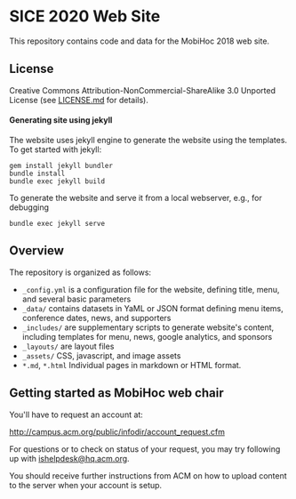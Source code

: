 # SICE 2020 Web Site

This repository contains code and data for the MobiHoc 2018 web site.

## License

Creative Commons Attribution-NonCommercial-ShareAlike 3.0 Unported License (see [LICENSE.md](LICENSE.md) for details).

#### Generating site using jekyll

The website uses jekyll engine to generate the website using the templates.  To get started with jekyll:

    gem install jekyll bundler
    bundle install
    bundle exec jekyll build

To generate the website and serve it from a local webserver, e.g., for debugging

    bundle exec jekyll serve

## Overview

The repository is organized as follows:

* `_config.yml` is a configuration file for the website, defining title, menu, and several basic parameters
* `_data/`      contains datasets in YaML or JSON format defining menu items, conference dates, news, and supporters
* `_includes/`  are supplementary scripts to generate website's content, including templates for menu, news, google analytics, and sponsors
* `_layouts/`   are layout files
* `_assets/`    CSS, javascript, and image assets
* `*.md`, `*.html` Individual pages in markdown or HTML format.

## Getting started as MobiHoc web chair

You'll have to request an account at:

http://campus.acm.org/public/infodir/account_request.cfm

For questions or to check on status of your request, you may try following up with ishelpdesk@hq.acm.org.

You should receive further instructions from ACM on how to upload content to the server when your account is setup.
